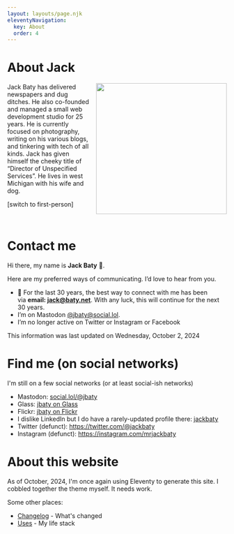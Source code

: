 ```yaml
---
layout: layouts/page.njk
eleventyNavigation:
  key: About
  order: 4
---
```


# About Jack

<img style="float:right;padding-left:10px;" width="300" src="/img/self-portrait-with-m3-768x960.jpg">

Jack Baty has delivered newspapers and dug ditches. He also co-founded and managed a small web development studio for 25 years. He is currently focused on photography, writing on his various blogs, and tinkering with tech of all kinds. Jack has given himself the cheeky title of “Director of Unspecified Services”. He lives in west Michigan with his wife and dog.

[switch to first-person]

<br clear="all">

# Contact me

Hi there, my name is **Jack Baty** 👋.

Here are my preferred ways of communicating. I’d love to hear from you.

*   💌 For the last 30 years, the best way to connect with me has been via **email: [jack@baty.net](mailto:jack@baty.net)**. With any luck, this will continue for the next 30 years.
*   I’m on Mastodon [@jbaty@social.lol](https://social.lol/@jbaty).
*   I’m no longer active on Twitter or Instagram or Facebook

This information was last updated on Wednesday, October 2, 2024

# Find me (on social networks)

I'm still on a few social networks (or at least social-ish networks)

* Mastodon: [social.lol/@jbaty](https://social.lol/@jbaty)
* Glass: [jbaty on Glass](https://glass.photo/jbaty)
* Flickr: [jbaty on Flickr](https://flickr.com/photos/jbaty)
* I dislike LinkedIn but I do have a rarely-updated profile there: [jackbaty](https://www.linkedin.com/in/jackbaty/)
* Twitter (defunct): https://twitter.com/@jackbaty
* Instagram (defunct): https://instagram.com/mrjackbaty

# About this website

As of October, 2024, I'm once again using Eleventy to generate this site. I cobbled together the theme myself. It needs work.

Some other places:

- [Changelog](/changelog) - What's changed
- [Uses](/uses) - My life stack
